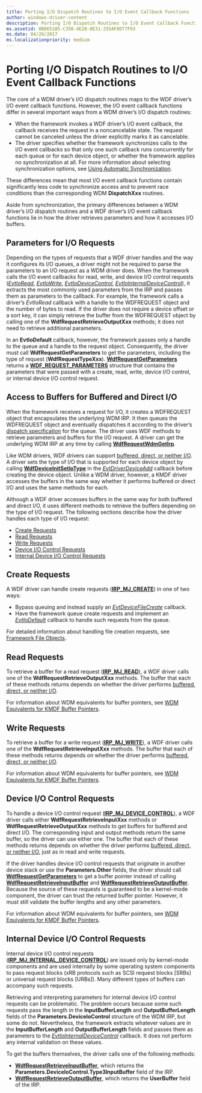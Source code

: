 ```yaml
---
title: Porting I/O Dispatch Routines to I/O Event Callback Functions
author: windows-driver-content
description: Porting I/O Dispatch Routines to I/O Event Callback Functions
ms.assetid: 0BD65185-C358-4E28-8E31-255AF8D77F93
ms.date: 04/20/2017
ms.localizationpriority: medium
---
```


# Porting I/O Dispatch Routines to I/O Event Callback Functions


The core of a WDM driver’s I/O dispatch routines maps to the WDF driver’s I/O event callback functions. However, the I/O event callback functions differ in several important ways from a WDM driver’s I/O dispatch routines:

-   When the framework invokes a WDF driver’s I/O event callback, the callback receives the request in a noncancelable state. The request cannot be canceled unless the driver explicitly marks it as cancelable.
-   The driver specifies whether the framework synchronizes calls to the I/O event callbacks so that only one such callback runs concurrently for each queue or for each device object, or whether the framework applies no synchronization at all. For more information about selecting synchronization options, see [Using Automatic Synchronization](using-automatic-synchronization.md).

These differences mean that most I/O event callback functions contain significantly less code to synchronize access and to prevent race conditions than the corresponding WDM **DispatchXxx** routines.

Aside from synchronization, the primary differences between a WDM driver’s I/O dispatch routines and a WDF driver’s I/O event callback functions lie in how the driver retrieves parameters and how it accesses I/O buffers.

## Parameters for I/O Requests


Depending on the types of requests that a WDF driver handles and the way it configures its I/O queues, a driver might not be required to parse the parameters to an I/O request as a WDM driver does. When the framework calls the I/O event callbacks for read, write, and device I/O control requests ([*EvtIoRead*](https://msdn.microsoft.com/library/windows/hardware/ff541776), [*EvtIoWrite*](https://msdn.microsoft.com/library/windows/hardware/ff541813), [*EvtIoDeviceControl*](https://msdn.microsoft.com/library/windows/hardware/ff541758), [*EvtIoInternalDeviceControl*](https://msdn.microsoft.com/library/windows/hardware/ff541768)), it extracts the most commonly used parameters from the IRP and passes them as parameters to the callback. For example, the framework calls a driver’s *EvtIoRead* callback with a handle to the WDFREQUEST object and the number of bytes to read. If the driver does not require a device offset or a sort key, it can simply retrieve the buffer from the WDFREQUEST object by calling one of the **WdfRequestRetrieveOutputXxx** methods; it does not need to retrieve additional parameters.

In an **EvtIoDefault** callback, however, the framework passes only a handle to the queue and a handle to the request object. Consequently, the driver must call **WdfRequestGetParameters** to get the parameters, including the type of request (**WdfRequestTypeXxx**). [**WdfRequestGetParameters**](https://msdn.microsoft.com/library/windows/hardware/ff549969) returns a [**WDF\_REQUEST\_PARAMETERS**](https://msdn.microsoft.com/library/windows/hardware/ff552472) structure that contains the parameters that were passed with a create, read, write, device I/O control, or internal device I/O control request.

## Access to Buffers for Buffered and Direct I/O


When the framework receives a request for I/O, it creates a WDFREQUEST object that encapsulates the underlying WDM IRP. It then queues the WDFREQUEST object and eventually dispatches it according to the driver’s [dispatch specification](dispatching-methods-for-i-o-requests.md) for the queue. The driver uses WDF methods to retrieve parameters and buffers for the I/O request. A driver can get the underlying WDM IRP at any time by calling [**WdfRequestWdmGetIrp**](https://msdn.microsoft.com/library/windows/hardware/ff550037).

Like WDM drivers, WDF drivers can support [buffered, direct, or neither I/O](https://msdn.microsoft.com/library/windows/hardware/ff540701). A driver sets the type of I/O that is supported for each device object by calling [**WdfDeviceInitSetIoType**](https://msdn.microsoft.com/library/windows/hardware/ff546128) in the [*EvtDriverDeviceAdd*](https://msdn.microsoft.com/library/windows/hardware/ff541693) callback before creating the device object. Unlike a WDM driver, however, a KMDF driver accesses the buffers in the same way whether it performs buffered or direct I/O and uses the same methods for each.

Although a WDF driver accesses buffers in the same way for both buffered and direct I/O, it uses different methods to retrieve the buffers depending on the type of I/O request. The following sections describe how the driver handles each type of I/O request:

-   [Create Requests](#create-requests)
-   [Read Requests](#read-requests)
-   [Write Requests](#write-requests)
-   [Device I/O Control Requests](#device-i-o-requests)
-   [Internal Device I/O Control Requests](#int-dev-i-o)

## Create Requests


A WDF driver can handle create requests ([**IRP\_MJ\_CREATE**](https://msdn.microsoft.com/library/windows/hardware/ff550729)) in one of two ways:

-   Bypass queuing and instead supply an [*EvtDeviceFileCreate*](https://msdn.microsoft.com/library/windows/hardware/ff540868) callback.
-   Have the framework queue create requests and implement an [*EvtIoDefault*](https://msdn.microsoft.com/library/windows/hardware/ff541757) callback to handle such requests from the queue.

For detailed information about handling file creation requests, see [Framework File Objects](framework-file-objects.md#creating-or-opening-a-file).

## Read Requests


To retrieve a buffer for a read request ([**IRP\_MJ\_READ**](https://msdn.microsoft.com/library/windows/hardware/ff550794)), a WDF driver calls one of the **WdfRequestRetrieveOutputXxx** methods. The buffer that each of these methods returns depends on whether the driver performs [buffered, direct, or neither I/O](https://msdn.microsoft.com/library/windows/hardware/ff540701).

For information about WDM equivalents for buffer pointers, see [WDM Equivalents for KMDF Buffer Pointers](wdm-equivalents-for-kmdf-buffer-pointers.md#read).

## Write Requests


To retrieve a buffer for a write request ([**IRP\_MJ\_WRITE**](https://msdn.microsoft.com/library/windows/hardware/ff550819)), a WDF driver calls one of the **WdfRequestRetrieveInputXxx** methods. The buffer that each of these methods returns depends on whether the driver performs [buffered, direct, or neither I/O](https://msdn.microsoft.com/library/windows/hardware/ff540701).

For information about WDM equivalents for buffer pointers, see [WDM Equivalents for KMDF Buffer Pointers](wdm-equivalents-for-kmdf-buffer-pointers.md#write).

## Device I/O Control Requests


To handle a device I/O control request ([**IRP\_MJ\_DEVICE\_CONTROL**](https://msdn.microsoft.com/library/windows/hardware/ff550744)), a WDF driver calls either **WdfRequestRetrieveInputXxx** methods or **WdfRequestRetrieveOutputXxx** methods to get buffers for buffered and direct I/O. The corresponding input and output methods return the same buffer, so the driver can use either one. The buffer that each of these methods returns depends on whether the driver performs [buffered, direct, or neither I/O](https://msdn.microsoft.com/library/windows/hardware/ff540701), just as in read and write requests.

If the driver handles device I/O control requests that originate in another device stack or use the **Parameters.Other** fields, the driver should call [**WdfRequestGetParameters**](https://msdn.microsoft.com/library/windows/hardware/ff549969) to get a buffer pointer instead of calling [**WdfRequestRetrieveInputBuffer**](https://msdn.microsoft.com/library/windows/hardware/ff550014) and [**WdfRequestRetrieveOutputBuffer**](https://msdn.microsoft.com/library/windows/hardware/ff550018). Because the source of these requests is guaranteed to be a kernel-mode component, the driver can trust the returned buffer pointer. However, it must still validate the buffer lengths and any other parameters.

For information about WDM equivalents for buffer pointers, see [WDM Equivalents for KMDF Buffer Pointers](wdm-equivalents-for-kmdf-buffer-pointers.md#device-control).

## Internal Device I/O Control Requests


Internal device I/O control requests ([**IRP\_MJ\_INTERNAL\_DEVICE\_CONTROL**](https://msdn.microsoft.com/library/windows/hardware/ff550766)) are issued only by kernel-mode components and are used internally by some operating system components to pass request blocks (xRB protocols such as SCSI request blocks \[SRBs\] or universal request blocks \[URBs\]). Many different types of buffers can accompany such requests.

Retrieving and interpreting parameters for internal device I/O control requests can be problematic. The problem occurs because some such requests pass the length in the **InputBufferLength** and **OutputBufferLength** fields of the **Parameters.DeviceIoControl** structure of the WDM IRP, but some do not. Nevertheless, the framework extracts whatever values are in the **InputBufferLength** and **OutputBufferLength** fields and passes them as parameters to the [*EvtIoInternalDeviceControl*](https://msdn.microsoft.com/library/windows/hardware/ff541768) callback. It does not perform any internal validation on these values.

To get the buffers themselves, the driver calls one of the following methods:

-   [**WdfRequestRetrieveInputBuffer**](https://msdn.microsoft.com/library/windows/hardware/ff550014), which returns the **Parameters.DeviceIoControl.Type3InputBuffer** field of the IRP.
-   [**WdfRequestRetrieveOutputBuffer**](https://msdn.microsoft.com/library/windows/hardware/ff550018), which returns the **UserBuffer** field of the IRP.

 

 





